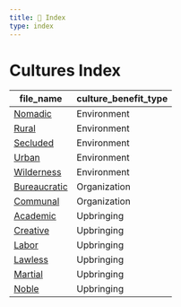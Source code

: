 ```yaml
---
title: 📑 Index
type: index
---
```


# Cultures Index

| file_name                                    | culture_benefit_type |
| -------------------------------------------- | -------------------- |
| [Nomadic](../Environments/Nomadic)           | Environment          |
| [Rural](../Environments/Rural)               | Environment          |
| [Secluded](../Environments/Secluded)         | Environment          |
| [Urban](../Environments/Urban)               | Environment          |
| [Wilderness](../Environments/Wilderness)     | Environment          |
| [Bureaucratic](../Organization/Bureaucratic) | Organization         |
| [Communal](../Organization/Communal)         | Organization         |
| [Academic](../Upbringing/Academic)           | Upbringing           |
| [Creative](../Upbringing/Creative)           | Upbringing           |
| [Labor](../Upbringing/Labor)                 | Upbringing           |
| [Lawless](../Upbringing/Lawless)             | Upbringing           |
| [Martial](../Upbringing/Martial)             | Upbringing           |
| [Noble](../Upbringing/Noble)                 | Upbringing           |

